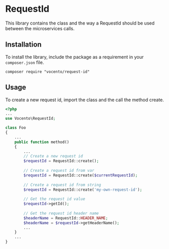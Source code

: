 # RequestId

This library contains the class and the way a RequestId 
should be used between the microservices calls.

## Installation

To install the library, include the package as a requirement in your `composer.json` file.

```
composer require "vocento/request-id"
```

## Usage

To create a new request id, import the class and the call the method create.

```php
<?php
...
use Vocento\RequestId;

class Foo
{
    ...
    public function method()
    {
        ...
        // Create a new request id
        $requestId = RequestId::create();
            
        // Create a request id from var
        $requestId = RequestId::create($currentRequestId);
        
        // Create a request id from string
        $requestId = RequestId::create('my-own-request-id');
        
        // Get the request id value
        $requestId->getId();
        
        // Get the request id header name
        $headerName = RequestId::HEADER_NAME;
        $headerName = $requestId->getHeaderName();
        ...
    }
    ...
}
```